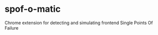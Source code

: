 spof-o-matic
============

Chrome extension for detecting and simulating frontend Single Points Of Failure